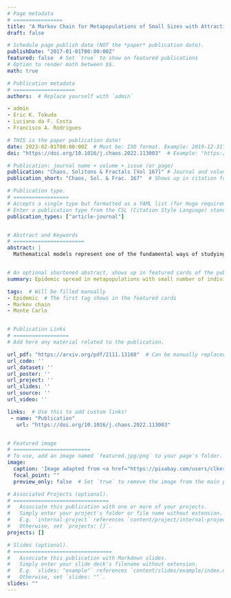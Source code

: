 ```yaml
---
# Page metadata
# ================
title: "A Markov Chain for Metapopulations of Small Sizes with Attraction Landscape"  # Full title of the paper
draft: false

# Schedule page publish date (NOT the *paper* publication date).
publishDate: "2017-01-01T00:00:00Z"
featured: false  # Set `true` to show on featured publications
# Option to render math between $$.
math: true

# Publication metadata
# ====================
authors:  # Replace yourself with `admin`

- admin
- Eric K. Tokuda
- Luciano da F. Costa
- Francisco A. Rodrigues

# THIS is the paper publication date!
date: 2023-02-01T00:00:00Z  # Must be: ISO format. Example: 2019-12-31T00:00:00Z. Time can be midnight. If unavailable, the day can be the first of the month.
doi: "https://doi.org/10.1016/j.chaos.2022.113003"  # Example: "https://doi.org/10.1103/PhysRevE.100.032313"

# Publication: journal name + volume + issue (or page)
publication: "Chaos, Solitons & Fractals [Vol 167]" # Journal and volume. Example: "_Template Journal Name_ [VolN], (IssueN)"   # Shows in the publication page
publication_short: "Chaos, Sol. & Frac. 167"  # Shows up in citation format. Will be filled manually later.

# Publication type.
# ==================
# Accepts a single type but formatted as a YAML list (for Hugo requirements).
# Enter a publication type from the CSL (Citation Style Language) standard: https://docs.citationstyles.org/en/stable/specification.html#appendix-iii-types
publication_types: ["article-journal"]


# Abstract and Keywords
# =======================
abstract: | 
  Mathematical models represent one of the fundamental ways of studying nature. In special, epidemic models have shown to be particularly useful in the understanding of the course of diseases and in the planning effective control policies. A particular type of epidemic model considers the individuals divided into populations. When studied in graphs, it is already known that the graph topology can play an important role in the evolution of the disease. At the same time, one may want to study the effect of the presence of an underlying attraction landscape of the vertices, apart from the respectively underlying topology. In this work, we study metapopulations with small number of individuals in the presence of an attraction landscape. Individuals move across populations and get infected according to the SIS compartmental model. By using a Markov chain approach, we provide a numerical approximation to the prediction of the long-term prevalence of the disease. More specifically, an approach that combines two binomial distributions for mobility, with appropriate assumptions, is proposed to approximate the model. The problem setting is simulated through Monte-Carlo experiments and the obtained results are compared to the mathematic-analytical approach. Substantial agreement is observed between both approaches, which corroborates the effectiveness of the reported numerical approach. In addition, we also study the impact of different levels of attraction landscapes, as well as propagation on the local scale of the entire population. All in all, this study proposes a potentially effective approach to a mostly unexplored setting of disease transmission.


# An optional shortened abstract, shows up in featured cards of the publication.
summary: Epidemic spread in metapopulations with small number of individuals and a landscape.  # Will be filled manually.

tags:  # Will be filled manually
- Epidemic  # The first tag shows in the featured cards
- Markov chain
- Monte Carlo


# Publication Links
# ==================
# Add here any material related to the publication.

url_pdf: "https://arxiv.org/pdf/2111.13168"  # Can be manually replaced by an open-access preprint
url_code: ''
url_dataset: ''
url_poster: ''
url_project: ''
url_slides: ''
url_source: ''
url_video: ''

links:  # Use this to add custom links!
 - name: "Publication"
   url: "https://doi.org/10.1016/j.chaos.2022.113003"


# Featured image
# =========================
# To use, add an image named `featured.jpg/png` to your page's folder. 
image:
  caption: 'Image adapted from <a href="https://pixabay.com/users/clker-free-vector-images-3736/?utm_source=link-attribution&utm_medium=referral&utm_campaign=image&utm_content=311272">Clker-Free-Vector-Images</a> from <a href="https://pixabay.com//?utm_source=link-attribution&utm_medium=referral&utm_campaign=image&utm_content=311272">Pixabay</a>'
  focal_point: ""
  preview_only: false  # Set `true` to remove the image from the main publication page.

# Associated Projects (optional).
# ===============================
#   Associate this publication with one or more of your projects.
#   Simply enter your project's folder or file name without extension.
#   E.g. `internal-project` references `content/project/internal-project/index.md`.
#   Otherwise, set `projects: []`.
projects: []

# Slides (optional).
# ================================
#   Associate this publication with Markdown slides.
#   Simply enter your slide deck's filename without extension.
#   E.g. `slides: "example"` references `content/slides/example/index.md`.
#   Otherwise, set `slides: ""`.
slides: ""
---
```


<!--- Supplementary notes can be added here, including [code and math](https://sourcethemes.com/academic/docs/writing-markdown-latex/). -->